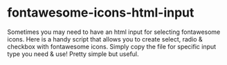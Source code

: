 # fontawesome-icons-html-input
Sometimes you may need to have an html input for selecting fontawesome icons. Here is a handy script that allows you to create select, radio &amp; checkbox with fontawesome icons. Simply copy the file for specific input type you need &amp; use! Pretty simple but useful.
